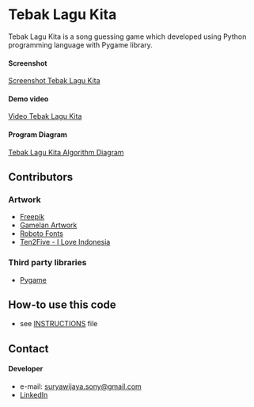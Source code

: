 # Tebak Lagu Kita
Tebak Lagu Kita is a song guessing game which developed using Python programming language with Pygame library.

#### Screenshot
[Screenshot Tebak Lagu Kita](https://github.com/sonywijaya/TebakLaguKita/tree/master/screenshots)

#### Demo video
[Video Tebak Lagu Kita](https://youtu.be/vbp_ulcU0Ak)

#### Program Diagram
[Tebak Lagu Kita Algorithm Diagram](https://raw.githubusercontent.com/sonywijaya/TebakLaguKita/master/diagram.png)

## Contributors
### Artwork
* [Freepik](http://www.freepik.com/)
* [Gamelan Artwork](http://akukamuindonesia.com/)
* [Roboto Fonts](https://www.fontsquirrel.com/fonts/roboto)
* [Ten2Five - I Love Indonesia](https://open.spotify.com/album/4drumYOrz6wct6gPACOprF)

### Third party libraries
* [Pygame](http://www.pygame.org/lofi.html)

## How-to use this code
* see [INSTRUCTIONS](https://github.com/sonywijaya/TebakLaguKita/blob/master/INSTRUCTIONS.md) file

## Contact
#### Developer
* e-mail: suryawijaya.sony@gmail.com
* [LinkedIn](https://www.linkedin.com/in/sonnysurya/)

